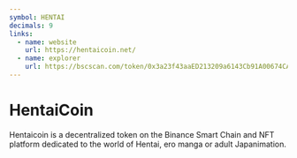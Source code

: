 ```yaml
---
symbol: HENTAI
decimals: 9
links:
  - name: website
    url: https://hentaicoin.net/
  - name: explorer
    url: https://bscscan.com/token/0x3a23f43aaED213209a6143Cb91A00674CAA767E6
---
```


# HentaiCoin

Hentaicoin is a decentralized token on the Binance Smart Chain and NFT platform dedicated to the world of Hentai, ero manga or adult Japanimation.
